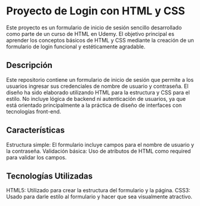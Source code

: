 # Proyecto de Login con HTML y CSS
Este proyecto es un formulario de inicio de sesión sencillo desarrollado como parte de un curso de HTML en Udemy. El objetivo principal es aprender los conceptos básicos de HTML y CSS mediante la creación de un formulario de login funcional y estéticamente agradable.
## Descripción 
Este repositorio contiene un formulario de inicio de sesión que permite a los usuarios ingresar sus credenciales de nombre de usuario y contraseña. El diseño ha sido elaborado utilizando HTML para la estructura y CSS para el estilo. No incluye lógica de backend ni autenticación de usuarios, ya que está orientado principalmente a la práctica de diseño de interfaces con tecnologías front-end.
## Características 
Estructura simple: El formulario incluye campos para el nombre de usuario y la contraseña.
Validación básica: Uso de atributos de HTML como required para validar los campos.
## Tecnologías Utilizadas 
HTML5: Utilizado para crear la estructura del formulario y la página.
CSS3: Usado para darle estilo al formulario y hacer que sea visualmente atractivo.